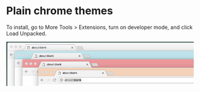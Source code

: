 # Plain chrome themes

To install, go to More Tools > Extensions, turn on developer mode, and click Load Unpacked.

![](screenshot.png?raw=true "Title")